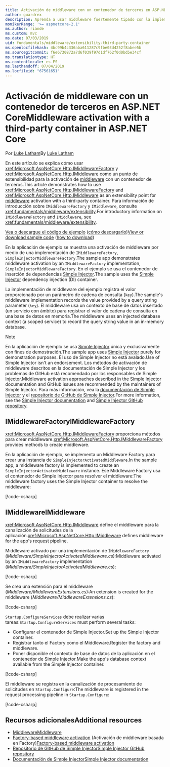 ```yaml
---
title: Activación de middleware con un contenedor de terceros en ASP.NET Core
author: guardrex
description: Aprenda a usar middleware fuertemente tipado con la implementación de una activación basada en Factory y un contenedor de terceros en ASP.NET Core.
monikerRange: '>= aspnetcore-2.1'
ms.author: riande
ms.custom: mvc
ms.date: 07/03/2019
uid: fundamentals/middleware/extensibility-third-party-container
ms.openlocfilehash: 4bc99b4c336aba611287c9fbe03d4252f8abee5b
ms.sourcegitcommit: f6e6730872a7d6f039f97d1df762f0d0bd5e34cf
ms.translationtype: HT
ms.contentlocale: es-ES
ms.lasthandoff: 07/04/2019
ms.locfileid: "67561651"
---
```

# <a name="middleware-activation-with-a-third-party-container-in-aspnet-core"></a><span data-ttu-id="270c3-103">Activación de middleware con un contenedor de terceros en ASP.NET Core</span><span class="sxs-lookup"><span data-stu-id="270c3-103">Middleware activation with a third-party container in ASP.NET Core</span></span>

<span data-ttu-id="270c3-104">Por [Luke Latham](https://github.com/guardrex)</span><span class="sxs-lookup"><span data-stu-id="270c3-104">By [Luke Latham](https://github.com/guardrex)</span></span>

<span data-ttu-id="270c3-105">En este artículo se explica cómo usar <xref:Microsoft.AspNetCore.Http.IMiddlewareFactory> y <xref:Microsoft.AspNetCore.Http.IMiddleware> como un punto de extensibilidad para la activación de [middleware](xref:fundamentals/middleware/index) con un contenedor de terceros.</span><span class="sxs-lookup"><span data-stu-id="270c3-105">This article demonstrates how to use <xref:Microsoft.AspNetCore.Http.IMiddlewareFactory> and <xref:Microsoft.AspNetCore.Http.IMiddleware> as an extensibility point for [middleware](xref:fundamentals/middleware/index) activation with a third-party container.</span></span> <span data-ttu-id="270c3-106">Para información de introducción sobre `IMiddlewareFactory` y `IMiddleware`, consulte <xref:fundamentals/middleware/extensibility>.</span><span class="sxs-lookup"><span data-stu-id="270c3-106">For introductory information on `IMiddlewareFactory` and `IMiddleware`, see <xref:fundamentals/middleware/extensibility>.</span></span>

<span data-ttu-id="270c3-107">[Vea o descargue el código de ejemplo](https://github.com/aspnet/AspNetCore.Docs/tree/master/aspnetcore/fundamentals/middleware/extensibility-third-party-container/samples/) ([cómo descargarlo](xref:index#how-to-download-a-sample))</span><span class="sxs-lookup"><span data-stu-id="270c3-107">[View or download sample code](https://github.com/aspnet/AspNetCore.Docs/tree/master/aspnetcore/fundamentals/middleware/extensibility-third-party-container/samples/) ([how to download](xref:index#how-to-download-a-sample))</span></span>

<span data-ttu-id="270c3-108">En la aplicación de ejemplo se muestra una activación de middleware por medio de una implementación de `IMiddlewareFactory`, `SimpleInjectorMiddlewareFactory`.</span><span class="sxs-lookup"><span data-stu-id="270c3-108">The sample app demonstrates middleware activation by an `IMiddlewareFactory` implementation, `SimpleInjectorMiddlewareFactory`.</span></span> <span data-ttu-id="270c3-109">En el ejemplo se usa el contenedor de inserción de dependencias [Simple Injector](https://simpleinjector.org).</span><span class="sxs-lookup"><span data-stu-id="270c3-109">The sample uses the [Simple Injector](https://simpleinjector.org) dependency injection (DI) container.</span></span>

<span data-ttu-id="270c3-110">La implementación de middleware del ejemplo registra el valor proporcionado por un parámetro de cadena de consulta (`key`).</span><span class="sxs-lookup"><span data-stu-id="270c3-110">The sample's middleware implementation records the value provided by a query string parameter (`key`).</span></span> <span data-ttu-id="270c3-111">El middleware usa un contexto de base de datos insertado (un servicio con ámbito) para registrar el valor de cadena de consulta en una base de datos en memoria.</span><span class="sxs-lookup"><span data-stu-id="270c3-111">The middleware uses an injected database context (a scoped service) to record the query string value in an in-memory database.</span></span>

> [!NOTE]
> <span data-ttu-id="270c3-112">En la aplicación de ejemplo se usa [Simple Injector](https://github.com/simpleinjector/SimpleInjector) única y exclusivamente con fines de demostración.</span><span class="sxs-lookup"><span data-stu-id="270c3-112">The sample app uses [Simple Injector](https://github.com/simpleinjector/SimpleInjector) purely for demonstration purposes.</span></span> <span data-ttu-id="270c3-113">El uso de Simple Injector no está avalado.</span><span class="sxs-lookup"><span data-stu-id="270c3-113">Use of Simple Injector isn't an endorsement.</span></span> <span data-ttu-id="270c3-114">Los métodos de activación de middleware descritos en la documentación de Simple Injector y los problemas de GitHub está recomendado por los responsables de Simple Injector.</span><span class="sxs-lookup"><span data-stu-id="270c3-114">Middleware activation approaches described in the Simple Injector documentation and GitHub issues are recommended by the maintainers of Simple Injector.</span></span> <span data-ttu-id="270c3-115">Para más información, vea la [documentación de Simple Injector](https://simpleinjector.readthedocs.io/en/latest/index.html) y el [repositorio de GitHub de Simple Injector](https://github.com/simpleinjector/SimpleInjector).</span><span class="sxs-lookup"><span data-stu-id="270c3-115">For more information, see the [Simple Injector documentation](https://simpleinjector.readthedocs.io/en/latest/index.html) and [Simple Injector GitHub repository](https://github.com/simpleinjector/SimpleInjector).</span></span>

## <a name="imiddlewarefactory"></a><span data-ttu-id="270c3-116">IMiddlewareFactory</span><span class="sxs-lookup"><span data-stu-id="270c3-116">IMiddlewareFactory</span></span>

<span data-ttu-id="270c3-117"><xref:Microsoft.AspNetCore.Http.IMiddlewareFactory> proporciona métodos para crear middleware.</span><span class="sxs-lookup"><span data-stu-id="270c3-117"><xref:Microsoft.AspNetCore.Http.IMiddlewareFactory> provides methods to create middleware.</span></span>

<span data-ttu-id="270c3-118">En la aplicación de ejemplo, se implementa un Middleware Factory para crear una instancia de `SimpleInjectorActivatedMiddleware`.</span><span class="sxs-lookup"><span data-stu-id="270c3-118">In the sample app, a middleware factory is implemented to create an `SimpleInjectorActivatedMiddleware` instance.</span></span> <span data-ttu-id="270c3-119">Ese Middleware Factory usa el contenedor de Simple Injector para resolver el middleware:</span><span class="sxs-lookup"><span data-stu-id="270c3-119">The middleware factory uses the Simple Injector container to resolve the middleware:</span></span>

[!code-csharp[](extensibility-third-party-container/samples/2.x/SampleApp/Middleware/SimpleInjectorMiddlewareFactory.cs?name=snippet1&highlight=5-8,12)]

## <a name="imiddleware"></a><span data-ttu-id="270c3-120">IMiddleware</span><span class="sxs-lookup"><span data-stu-id="270c3-120">IMiddleware</span></span>

<span data-ttu-id="270c3-121"><xref:Microsoft.AspNetCore.Http.IMiddleware> define el middleware para la canalización de solicitudes de la aplicación.</span><span class="sxs-lookup"><span data-stu-id="270c3-121"><xref:Microsoft.AspNetCore.Http.IMiddleware> defines middleware for the app's request pipeline.</span></span>

<span data-ttu-id="270c3-122">Middleware activado por una implementación de `IMiddlewareFactory` (*Middleware/SimpleInjectorActivatedMiddleware.cs*):</span><span class="sxs-lookup"><span data-stu-id="270c3-122">Middleware activated by an `IMiddlewareFactory` implementation (*Middleware/SimpleInjectorActivatedMiddleware.cs*):</span></span>

[!code-csharp[](extensibility-third-party-container/samples/2.x/SampleApp/Middleware/SimpleInjectorActivatedMiddleware.cs?name=snippet1)]

<span data-ttu-id="270c3-123">Se crea una extensión para el middleware (*Middleware/MiddlewareExtensions.cs*):</span><span class="sxs-lookup"><span data-stu-id="270c3-123">An extension is created for the middleware (*Middleware/MiddlewareExtensions.cs*):</span></span>

[!code-csharp[](extensibility-third-party-container/samples/2.x/SampleApp/Middleware/MiddlewareExtensions.cs?name=snippet1)]

<span data-ttu-id="270c3-124">`Startup.ConfigureServices` debe realizar varias tareas:</span><span class="sxs-lookup"><span data-stu-id="270c3-124">`Startup.ConfigureServices` must perform several tasks:</span></span>

* <span data-ttu-id="270c3-125">Configurar el contenedor de Simple Injector.</span><span class="sxs-lookup"><span data-stu-id="270c3-125">Set up the Simple Injector container.</span></span>
* <span data-ttu-id="270c3-126">Registrar tanto el Factory como el Middleware.</span><span class="sxs-lookup"><span data-stu-id="270c3-126">Register the factory and middleware.</span></span>
* <span data-ttu-id="270c3-127">Poner disponible el contexto de base de datos de la aplicación en el contenedor de Simple Injector.</span><span class="sxs-lookup"><span data-stu-id="270c3-127">Make the app's database context available from the Simple Injector container.</span></span>

[!code-csharp[](extensibility-third-party-container/samples/2.x/SampleApp/Startup.cs?name=snippet1)]

<span data-ttu-id="270c3-128">El middleware se registra en la canalización de procesamiento de solicitudes en `Startup.Configure`:</span><span class="sxs-lookup"><span data-stu-id="270c3-128">The middleware is registered in the request processing pipeline in `Startup.Configure`:</span></span>

[!code-csharp[](extensibility-third-party-container/samples/2.x/SampleApp/Startup.cs?name=snippet2&highlight=13)]

## <a name="additional-resources"></a><span data-ttu-id="270c3-129">Recursos adicionales</span><span class="sxs-lookup"><span data-stu-id="270c3-129">Additional resources</span></span>

* [<span data-ttu-id="270c3-130">Middleware</span><span class="sxs-lookup"><span data-stu-id="270c3-130">Middleware</span></span>](xref:fundamentals/middleware/index)
* <span data-ttu-id="270c3-131">[Factory-based middleware activation](xref:fundamentals/middleware/extensibility) (Activación de middleware basada en Factory)</span><span class="sxs-lookup"><span data-stu-id="270c3-131">[Factory-based middleware activation](xref:fundamentals/middleware/extensibility)</span></span>
* [<span data-ttu-id="270c3-132">Repositorio de GitHub de Simple Injector</span><span class="sxs-lookup"><span data-stu-id="270c3-132">Simple Injector GitHub repository</span></span>](https://github.com/simpleinjector/SimpleInjector)
* [<span data-ttu-id="270c3-133">Documentación de Simple Injector</span><span class="sxs-lookup"><span data-stu-id="270c3-133">Simple Injector documentation</span></span>](https://simpleinjector.readthedocs.io/en/latest/index.html)
